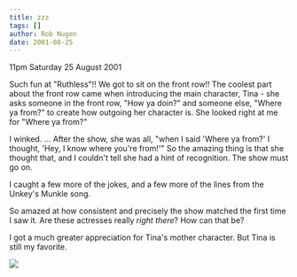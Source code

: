 ```yaml
---
title: zzz
tags: []
author: Rob Nugen
date: 2001-08-25
---
```


<p class=date>11pm Saturday 25 August 2001</p>

<p>Such fun at "Ruthless"!!  We got to sit on the
front row!!  The coolest part about the front row came
when introducing the main character, Tina - she asks
someone in the front row, "How ya doin?"  and someone
else, "Where ya from?" to create how outgoing her
character is.  She looked right at me for "Where ya
from?"</p>

<p>I winked.  ...  After the show, she was all, "when I said 'Where ya
from?' I thought, 'Hey, I know where you're from!'"  So the amazing
thing is that she thought that, and I couldn't tell she had a hint of
recognition.  The show must go on.</p>

<p>I caught a few more of the jokes, and a few more of
the lines from the Unkey's Munkle song.</p>

<p>So amazed at how consistent and precisely the show
matched the first time I saw it.  Are these actresses
really <em>right there</em>?  How can that be?</p>

<p>I got a much greater appreciation for Tina's mother character.  But
Tina is still my favorite.</p>

<p><img src="/images/rob/wL-ROB.gif"/></p>
